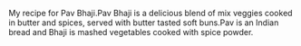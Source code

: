 My recipe for Pav Bhaji.Pav Bhaji is a delicious blend of mix veggies 
cooked in butter and spices, served with butter tasted soft buns.Pav 
is an Indian bread and Bhaji is mashed vegetables cooked with spice
powder.